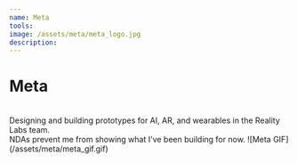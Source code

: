 ```yaml
---
name: Meta
tools: 
image: /assets/meta/meta_logo.jpg
description:
---
```


# Meta
<br>
Designing and building prototypes for AI, AR, and wearables in the Reality Labs team.<br>
NDAs prevent me from showing what I've been building for now.
![Meta GIF](/assets/meta/meta_gif.gif)
